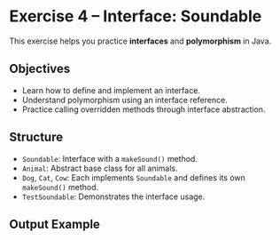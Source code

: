 # Exercise 4 – Interface: Soundable

This exercise helps you practice **interfaces** and **polymorphism** in Java.

## Objectives

- Learn how to define and implement an interface.
- Understand polymorphism using an interface reference.
- Practice calling overridden methods through interface abstraction.

## Structure

- `Soundable`: Interface with a `makeSound()` method.
- `Animal`: Abstract base class for all animals.
- `Dog`, `Cat`, `Cow`: Each implements `Soundable` and defines its own `makeSound()` method.
- `TestSoundable`: Demonstrates the interface usage.

## Output Example

